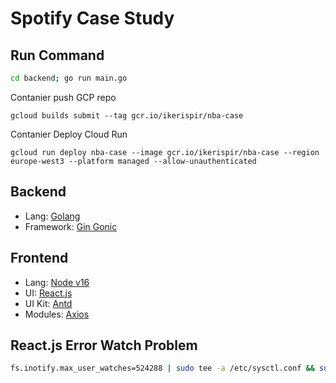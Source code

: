 # Spotify Case Study

## Run Command

```bash
cd backend; go run main.go
```

Contanier push GCP repo 
```
gcloud builds submit --tag gcr.io/ikerispir/nba-case
```

Contanier Deploy Cloud Run 
```
gcloud run deploy nba-case --image gcr.io/ikerispir/nba-case --region europe-west3 --platform managed --allow-unauthenticated
```

## Backend

* Lang: [Golang](https://golang.org/)
* Framework: [Gin Gonic](https://gin-gonic.com/)

## Frontend

* Lang: [Node v16](https://nodejs.org/en/)
* UI: [React.js](https://reactjs.org/)
* UI Kit: [Antd](https://ant.design/)
* Modules: [Axios](https://www.npmjs.com/package/axios)


## React.js Error Watch Problem
```bash
fs.inotify.max_user_watches=524288 | sudo tee -a /etc/sysctl.conf && sudo sysctl -p
```